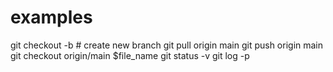 # examples

git checkout -b         # create new branch
git pull origin main
git push origin main
git checkout origin/main $file_name
git status -v
git log -p

